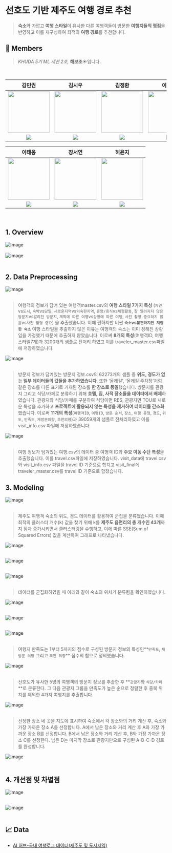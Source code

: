 # 선호도 기반 제주도 여행 경로 추천
 > **숙소**와 가깝고 **여행 스타일**이 유사한 다른 여행객들이 방문한 **여행지들의 평점**을 반영하고 이를 재구성하여 최적의 **여행 경로**를 추천합니다.

## 🙌 Members

>*KHUDA 5기 ML 세션 2조,* **해보조**☀️입니다.<br>

<br>

| 김민권 | 김시우 | 김정환 | 이두원 |
| :-: | :-: | :-: | :-: |
| <img src='https://github.com/Chii-kawa.png' height=130 width=130></img> | <img src='https://github.com/siu-Kyu.png' height=130 width=130></img> | <img src='https://github.com/hwankatarinabluu.png' height=130 width=130></img> | <img src='https://github.com/DuwonLee.png' height=130 width=130></img> |
| <a href="https://github.com/Chii-kawa" target="_blank"><img src="https://img.shields.io/badge/GitHub-black.svg?&style=round&logo=github"/></a> | <a href="https://github.com/siu-Kyu" target="_blank"><img src="https://img.shields.io/badge/GitHub-black.svg?&style=round&logo=github"/></a> | <a href="https://github.com/hwankatarinabluu" target="_blank"><img src="https://img.shields.io/badge/GitHub-black.svg?&style=round&logo=github"/></a> | <a href="https://github.com/DuwonLee" target="_blank"><img src="https://img.shields.io/badge/GitHub-black.svg?&style=round&logo=github"/></a> |

| 이태웅 | 장서연 | 허윤지 |
| :-: | :-: | :-: |
| <img src='https://github.com/taewoong1.png' height=130 width=130></img> | <img src='https://github.com/seoyeoniiii.png' height=130 width=130></img> | <img src='https://github.com/myeunee.png' height=130 width=130></img> |
| <a href="https://github.com/taewoong1" target="_blank"><img src="https://img.shields.io/badge/GitHub-black.svg?&style=round&logo=github"/></a> | <a href="https://github.com/seoyeoniiii" target="_blank"><img src="https://img.shields.io/badge/GitHub-black.svg?&style=round&logo=github"/></a> | <a href="https://github.com/myeunee" target="_blank"><img src="https://img.shields.io/badge/GitHub-black.svg?&style=round&logo=github"/></a> |

<br>

## 1. Overview

![image](https://github.com/khuda-5th/ML_team2_Recommend-Travel-Route/assets/111333350/f2f670b1-8dcb-4a18-94b9-5439065ce03a)
<br><br>
![image](https://github.com/khuda-5th/ML_team2_Recommend-Travel-Route/assets/111333350/2e6fce62-5b36-44e1-9655-d30125d7f10f)
<br><br>


## 2. Data Preprocessing

![image](https://github.com/khuda-5th/ML_team2_Recommend-Travel-Route/assets/83753041/816fcce9-e763-4a86-bcf0-54d72548b236)
<br><br>

>여행객의 정보가 담겨 있는 여행객master.csv의 **여행 스타일 7가지 특성** (`자연`vs`도시`, `숙박`vs`당일`, `새로운지역`vs`익숙한지역`, `휴양/휴식`vs`체험활동`, `잘 알려지지 않은 방문지`vs`알려진 방문지`, `계획에 따른 여행`vs`상황에 따른 여행`, `사진 촬영 중요하지 않음`vs`사진 촬영 중요`) 을 추출했습니다. 이때 편하지만 비싼 **`숙소`vs`불편하지만 저렴한 숙소`** 여행 스타일을 추출하지 않은 이유는 여행객의 숙소는 이미 정해진 상황임을 가정했기 때문에 추출하지 않았습니다. 이로써 **8개의 특성**(여행객ID, 여행스타일7개)과 3200개의 샘플로 전처리 하였고 이를 traveler_master.csv파일에 저장하였습니다.

![image](https://github.com/khuda-5th/ML_team2_Recommend-Travel-Route/assets/83753041/62edd7b6-d77c-4721-be15-f2bc5e675c5d)
<br><br>

>방문지 정보가 담겨있는 방문지 정보.csv의 62273개의 샘플 중 **위도, 경도가 없는 일부 데이터들의 값들을 추가하였습니다**. 또한 ‘올레길’, ‘올레길 주차장’처럼 같은 장소를 다른 표기로 기재된 장소를 **한 장소로 통일**했습니다. 방문지를 관광지 그리고 식당/카페로 분류하기 위해 **호텔, 집, 사적 장소들을 데이터에서 배제**하였습니다. 관광지와 식당/카페를 구분하여 식당이면 RES, 관광지면 TOU로 새로운 특성을 추가하고 **프로젝트에 활용되지 않는 특성을 제거하여 데이터를 간소화**했습니다. 이로써 **11개의 특성**(`여행객ID`, `여행ID`, `방문 순서`, `장소`, `여행 유형`, `경도`, `위도`, `만족도`, `재방문의향`, `추천의향`)과 39059개의 샘플로 전처리하였고 이를 visit_info.csv 파일에 저장하였습니다.

![image](https://github.com/khuda-5th/ML_team2_Recommend-Travel-Route/assets/83753041/d9e64cd8-e9bc-46a0-8153-066c94f55287)
<br><br>

>여행 정보가 담겨있는 여행.csv의 데이터 중 여행객 ID와 **주요 이동 수단 특성**을 추출했습니다. 이를 travel.csv파일에 저장하였습니다. visit_data에 travel.csv와 visit_info.csv 파일을 travel ID 기준으로 합치고 visit_final에 traveler_master.csv를 travel ID 기준으로 합쳤습니다.

## 3. Modeling

![image](https://github.com/khuda-5th/ML_team2_Recommend-Travel-Route/assets/83753041/b83f3754-cca8-421d-b734-c22944f19983)
<br><br>

>제주도 여행객 숙소의 위도, 경도 데이터를 활용하여 군집을 분류했습니다. 이때 최적의 클러스터 개수(k) 값을 찾기 위해 k를 **제주도 읍면리의 총 개수인 43개**까지 점차 증가시키면서 클러스터링을 수행하고, 이에 따른 SSE(Sum of Squared Errors) 값을 계산하여 그래프로 나타냈습니다.
  
![image](https://github.com/khuda-5th/ML_team2_Recommend-Travel-Route/assets/83753041/a1e21d9a-926b-431e-b15a-873e25995a73)
<br><br>
      
![image](https://github.com/khuda-5th/ML_team2_Recommend-Travel-Route/assets/83753041/f74b1012-3624-4070-be18-1325d7117e92)
<br><br>

![image](https://github.com/khuda-5th/ML_team2_Recommend-Travel-Route/assets/83753041/f8e145b8-5714-4ada-b576-80c4f6751887)
<br><br>

>데이터를 군집화하였을 때 아래와 같이 숙소의 위치가 분류됨을 확인하였습니다. 

![image](https://github.com/khuda-5th/ML_team2_Recommend-Travel-Route/assets/83753041/3c5d1f03-2cd5-4dfe-8bc8-e5e0626f0469)
<br><br>

![image](https://github.com/khuda-5th/ML_team2_Recommend-Travel-Route/assets/83753041/b0f0f8e2-61a3-4e18-b6d9-c0d6c7c80d99)
<br><br>

![image](https://github.com/khuda-5th/ML_team2_Recommend-Travel-Route/assets/83753041/e2184cc6-e2c5-4396-9be4-56ceabde1a1d)
<br><br>

>여행지 만족도는 1부터 5까지의 점수로 구성된 방문지 정보의 특성인**`만족도`, `재방문 의향` 그리고 `추천 의향`** 점수의 합으로 정의했습니다.

![image](https://github.com/khuda-5th/ML_team2_Recommend-Travel-Route/assets/83753041/1d24980c-df22-49ae-b025-403151dc32dc)
<br><br>

>선호도가 유사한 5명의 여행객의 방문지 정보를 추출한 후 **`관광지`와 `식당/카페`**로 분류한다. 그 다음 관광지 그룹을 만족도가 높은 순으로 정렬한 후 중복 위치를 제외한 4가지 여행지를 추출합니다.

![image](https://github.com/khuda-5th/ML_team2_Recommend-Travel-Route/assets/83753041/aa671968-a908-42a0-b107-30246e343149)
<br><br>

>선정한 장소 네 곳을 지도에 표시하여 숙소에서 각 장소와의 거리 계산 후, 숙소와 가장 가까운 장소 A를 선정합니다. A에서 남은 장소와 거리 계산 후 A와 가장 가까운 장소 B를 선정합니다. B에서 남은 장소와 거리 계산 후, B와 가장 가까운 장소 C를 선정한다. 남은 D는 마지막 장소로 관광지만으로 구성된 A-B-C-D 경로를 완성합니다.

![image](https://github.com/khuda-5th/ML_team2_Recommend-Travel-Route/assets/83753041/9968661a-e919-4caa-a148-d32235401e2c)
<br><br>

 ## 4. 개선점 및 차별점 
 
 ![image](https://github.com/khuda-5th/ML_team2_Recommend-Travel-Route/assets/83753041/5303d897-678a-4326-85ee-7ec79efdc4f5)
<br><br>

![image](https://github.com/khuda-5th/ML_team2_Recommend-Travel-Route/assets/83753041/63fa8516-6f2e-4b82-84b8-4df64f397cbc)
<br><br>
## 📈 Data
- [AI 허브-국내 여행로그 데이터(제주도 및 도서지역)](https://aihub.or.kr/aihubdata/data/view.do?currMenu=&topMenu=&aihubDataSe=realm&dataSetSn=71584)
